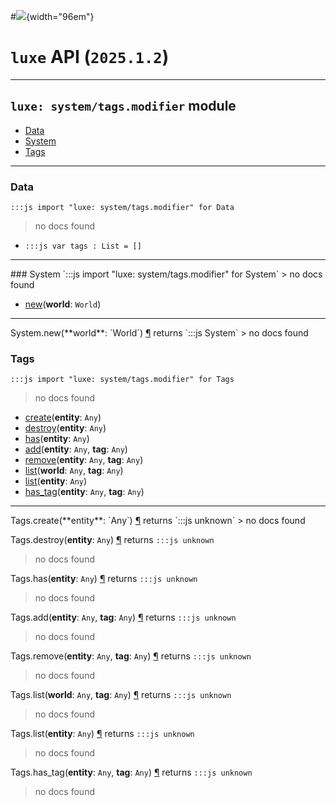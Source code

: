 #![](../../../../../../images/luxe-dark.svg){width="96em"}

# `luxe` API (`2025.1.2`)  


---

## `luxe: system/tags.modifier` module

- [Data](#data)   
- [System](#system)   
- [Tags](#tags)   

---

### Data
`:::js import "luxe: system/tags.modifier" for Data`
> no docs found

- `:::js var tags : List = []`

<hr/>
### System
`:::js import "luxe: system/tags.modifier" for System`
> no docs found

- [new](#System.new)(**world**: `World`)

<hr/>
<endpoint module="luxe: system/tags.modifier" class="System" signature="new(world : World)"></endpoint>
<signature id="System.new">System.new(**world**: `World`)
<a class="headerlink" href="#System.new" title="Permanent link">¶</a></signature>
<span class='api_ret'>returns</span> `:::js System`
> no docs found   

### Tags
`:::js import "luxe: system/tags.modifier" for Tags`
> no docs found

- [create](#Tags.create)(**entity**: `Any`)
- [destroy](#Tags.destroy)(**entity**: `Any`)
- [has](#Tags.has)(**entity**: `Any`)
- [add](#Tags.add+2)(**entity**: `Any`, **tag**: `Any`)
- [remove](#Tags.remove+2)(**entity**: `Any`, **tag**: `Any`)
- [list](#Tags.list+2)(**world**: `Any`, **tag**: `Any`)
- [list](#Tags.list)(**entity**: `Any`)
- [has_tag](#Tags.has_tag+2)(**entity**: `Any`, **tag**: `Any`)

<hr/>
<endpoint module="luxe: system/tags.modifier" class="Tags" signature="create(entity : Any)"></endpoint>
<signature id="Tags.create">Tags.create(**entity**: `Any`)
<a class="headerlink" href="#Tags.create" title="Permanent link">¶</a></signature>
<span class='api_ret'>returns</span> `:::js unknown`
> no docs found   

<endpoint module="luxe: system/tags.modifier" class="Tags" signature="destroy(entity : Any)"></endpoint>
<signature id="Tags.destroy">Tags.destroy(**entity**: `Any`)
<a class="headerlink" href="#Tags.destroy" title="Permanent link">¶</a></signature>
<span class='api_ret'>returns</span> `:::js unknown`
> no docs found   

<endpoint module="luxe: system/tags.modifier" class="Tags" signature="has(entity : Any)"></endpoint>
<signature id="Tags.has">Tags.has(**entity**: `Any`)
<a class="headerlink" href="#Tags.has" title="Permanent link">¶</a></signature>
<span class='api_ret'>returns</span> `:::js unknown`
> no docs found   

<endpoint module="luxe: system/tags.modifier" class="Tags" signature="add(entity : Any, tag : Any)"></endpoint>
<signature id="Tags.add+2">Tags.add(**entity**: `Any`, **tag**: `Any`)
<a class="headerlink" href="#Tags.add+2" title="Permanent link">¶</a></signature>
<span class='api_ret'>returns</span> `:::js unknown`
> no docs found   

<endpoint module="luxe: system/tags.modifier" class="Tags" signature="remove(entity : Any, tag : Any)"></endpoint>
<signature id="Tags.remove+2">Tags.remove(**entity**: `Any`, **tag**: `Any`)
<a class="headerlink" href="#Tags.remove+2" title="Permanent link">¶</a></signature>
<span class='api_ret'>returns</span> `:::js unknown`
> no docs found   

<endpoint module="luxe: system/tags.modifier" class="Tags" signature="list(world : Any, tag : Any)"></endpoint>
<signature id="Tags.list+2">Tags.list(**world**: `Any`, **tag**: `Any`)
<a class="headerlink" href="#Tags.list+2" title="Permanent link">¶</a></signature>
<span class='api_ret'>returns</span> `:::js unknown`
> no docs found   

<endpoint module="luxe: system/tags.modifier" class="Tags" signature="list(entity : Any)"></endpoint>
<signature id="Tags.list">Tags.list(**entity**: `Any`)
<a class="headerlink" href="#Tags.list" title="Permanent link">¶</a></signature>
<span class='api_ret'>returns</span> `:::js unknown`
> no docs found   

<endpoint module="luxe: system/tags.modifier" class="Tags" signature="has_tag(entity : Any, tag : Any)"></endpoint>
<signature id="Tags.has_tag+2">Tags.has_tag(**entity**: `Any`, **tag**: `Any`)
<a class="headerlink" href="#Tags.has_tag+2" title="Permanent link">¶</a></signature>
<span class='api_ret'>returns</span> `:::js unknown`
> no docs found   

